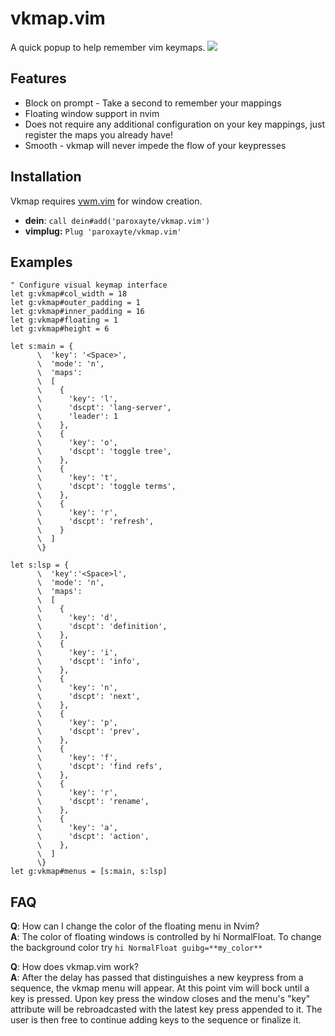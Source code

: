# vkmap.vim

A quick popup to help remember vim keymaps.
![](https://gist.githubusercontent.com/paroxayte/925ae461adafe0bb5d4a86219f2abd7a/raw/dd2b992163d8e5b76650dc131b4dd77082b3c7f4/expose.gif)

## Features

* Block on prompt - Take a second to remember your mappings
* Floating window support in nvim
* Does not require any additional configuration on your key mappings, just register the maps you already have!
* Smooth - vkmap will never impede the flow of your keypresses

## Installation

Vkmap requires [vwm.vim](https://github.com/paroxayte/vwm.vim) for window creation.

* **dein**: `call dein#add('paroxayte/vkmap.vim')`
* **vimplug:** `Plug 'paroxayte/vkmap.vim'`

## Examples

```vim
" Configure visual keymap interface
let g:vkmap#col_width = 18
let g:vkmap#outer_padding = 1
let g:vkmap#inner_padding = 16
let g:vkmap#floating = 1
let g:vkmap#height = 6

let s:main = {
      \  'key': '<Space>',
      \  'mode': 'n',
      \  'maps':
      \  [
      \    {
      \      'key': 'l',
      \      'dscpt': 'lang-server',
      \      'leader': 1
      \    },
      \    {
      \      'key': 'o',
      \      'dscpt': 'toggle tree',
      \    },
      \    {
      \      'key': 't',
      \      'dscpt': 'toggle terms',
      \    },
      \    {
      \      'key': 'r',
      \      'dscpt': 'refresh',
      \    }
      \  ]
      \}

let s:lsp = {
      \  'key':'<Space>l',
      \  'mode': 'n',
      \  'maps':
      \  [
      \    {
      \      'key': 'd',
      \      'dscpt': 'definition',
      \    },
      \    {
      \      'key': 'i',
      \      'dscpt': 'info',
      \    },
      \    {
      \      'key': 'n',
      \      'dscpt': 'next',
      \    },
      \    {
      \      'key': 'p',
      \      'dscpt': 'prev',
      \    },
      \    {
      \      'key': 'f',
      \      'dscpt': 'find refs',
      \    },
      \    {
      \      'key': 'r',
      \      'dscpt': 'rename',
      \    },
      \    {
      \      'key': 'a',
      \      'dscpt': 'action',
      \    },
      \  ]
      \}
let g:vkmap#menus = [s:main, s:lsp]
```

## FAQ

**Q**: How can I change the color of the floating menu in Nvim?<Br/>
**A**: The color of floating windows is controlled by hi NormalFloat. To change the background color
try `hi NormalFloat guibg=**my_color**`

**Q**: How does vkmap.vim work?<Br/>
**A**: After the delay has passed that distinguishes a new keypress from a sequence, the vkmap menu
will appear. At this point vim will bock until a key is pressed. Upon key press the window closes
and the menu's "key" attribute will be rebroadcasted with the latest key press appended to it. The
user is then free to continue adding keys to the sequence or finalize it.
